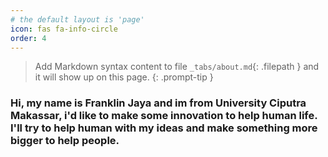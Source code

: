 ```yaml
---
# the default layout is 'page'
icon: fas fa-info-circle
order: 4
---
```


> Add Markdown syntax content to file `_tabs/about.md`{: .filepath } and it will show up on this page.
{: .prompt-tip }

### Hi, my name is Franklin Jaya and im from University Ciputra Makassar, i'd like to make some innovation to help human life. I'll try to help human with my ideas and make something more bigger to help people.
